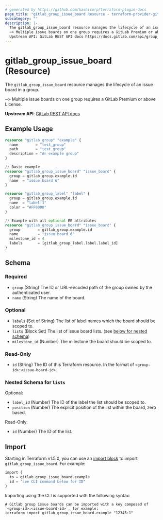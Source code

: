 ```yaml
---
# generated by https://github.com/hashicorp/terraform-plugin-docs
page_title: "gitlab_group_issue_board Resource - terraform-provider-gitlab"
subcategory: ""
description: |-
  The gitlab_group_issue_board resource manages the lifecycle of an issue board in a group.
  ~> Multiple issue boards on one group requires a GitLab Premium or above License.
  Upstream API: GitLab REST API docs https://docs.gitlab.com/api/group_boards/
---
```


# gitlab_group_issue_board (Resource)

The `gitlab_group_issue_board` resource manages the lifecycle of an issue board in a group.

~> Multiple issue boards on one group requires a GitLab Premium or above License.

**Upstream API**: [GitLab REST API docs](https://docs.gitlab.com/api/group_boards/)

## Example Usage

```terraform
resource "gitlab_group" "example" {
  name        = "test_group"
  path        = "test_group"
  description = "An example group"
}

// Basic example
resource "gitlab_group_issue_board" "issue_board" {
  group = gitlab_group.example.id
  name  = "issue board 6"
}

resource "gitlab_group_label" "label" {
  group = gitlab_group.example.id
  name  = "label-1"
  color = "#FF0000"
}

// Example with all optional EE attributes
resource "gitlab_group_issue_board" "issue_board" {
  group        = gitlab_group.example.id
  name         = "issue board 6"
  milestone_id = 4
  labels       = [gitlab_group_label.label.label_id]
}
```

<!-- schema generated by tfplugindocs -->
## Schema

### Required

- `group` (String) The ID or URL-encoded path of the group owned by the authenticated user.
- `name` (String) The name of the board.

### Optional

- `labels` (Set of String) The list of label names which the board should be scoped to.
- `lists` (Block Set) The list of issue board lists. (see [below for nested schema](#nestedblock--lists))
- `milestone_id` (Number) The milestone the board should be scoped to.

### Read-Only

- `id` (String) The ID of this Terraform resource. In the format of `<group-id>:<issue-board-id>`.

<a id="nestedblock--lists"></a>
### Nested Schema for `lists`

Optional:

- `label_id` (Number) The ID of the label the list should be scoped to.
- `position` (Number) The explicit position of the list within the board, zero based.

Read-Only:

- `id` (Number) The ID of the list.

## Import

Starting in Terraform v1.5.0, you can use an [import block](https://developer.hashicorp.com/terraform/language/import) to import `gitlab_group_issue_board`. For example:

```terraform
import {
  to = gitlab_group_issue_board.example
  id = "see CLI command below for ID"
}
```

Importing using the CLI is supported with the following syntax:

```shell
# Gitlab group issue boards can be imported with a key composed of `<group-id>:<issue-board-id>`, for example:
terraform import gitlab_group_issue_board.example "12345:1"
```
